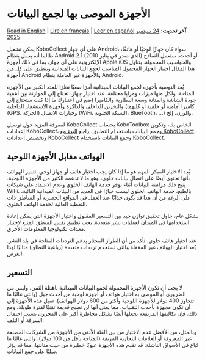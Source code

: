 # الأجهزة الموصى بها لجمع البيانات
<a href="../devices_for_data_collection.html">Read in English</a> | <a href="../fr/devices_for_data_collection.html">Lire en français</a> | <a href="../es/devices_for_data_collection.html">Leer en español</a>
**آخر تحديث:** <a href="https://github.com/kobotoolbox/docs/blob/a19866f2bcf05d3646beb9350085d33adfe39f89/source/devices_for_data_collection.md" class="reference">24 سبتمبر 2025</a>

يمكن تشغيل KoboCollect على أي جهاز Android، سواء كان جهازًا لوحيًا أو هاتفًا، طالما أنه يعمل بنظام Android 2.1 (الذي صدر في يناير 2010) أو أحدث. ستعمل النماذج الإلكترونية على أي جهاز، بما في ذلك أجهزة Apple iOS والحواسيب المحمولة. يتناول هذا المقال اختيار الجهاز المحمول المناسب لجمع البيانات الميدانية وينطبق على كل من أجهزة Android والأجهزة غير العاملة بنظام Android.

يُعد التوصية بأجهزة لجمع البيانات الميدانية أمرًا صعبًا نظرًا للعدد الكبير من الأجهزة المتاحة، ولكل منها ميزات ومزايا مختلفة. عند اختيار جهاز، تحتاج إلى الموازنة بين أهمية جودة الشاشة والمتانة وسعة البطارية والكاميرا (ضع في اعتبارك ما إذا كنت ستحتاج إلى كاميرا أمامية أو خلفية أو كليهما) والتخزين الداخلي والذاكرة وأجهزة الاستشعار الداخلية (GPS، الحركة) وخيارات الاتصال (WiFi، الشبكة الخلوية، BlueTooth، ...) والوزن، إلخ.

<p class="note">
    لمعرفة المزيد حول توصيل KoboCollect بحساب KoboToolbox الخاص بك، وتكوين إعدادات KoboCollect، وجمع البيانات باستخدام التطبيق، راجع <a href="https://support.kobotoolbox.org/kobocollect_on_android_latest.html">البدء مع KoboCollect</a>، و<a href="https://support.kobotoolbox.org/kobocollect_settings.html">تخصيص إعدادات KoboCollect</a> و<a href="https://support.kobotoolbox.org/data_collection_kobocollect.html">جمع البيانات باستخدام KoboCollect</a>.
</p>

## الهواتف مقابل الأجهزة اللوحية

يُعد الاختيار المبكر المهم هو ما إذا كان يجب اختيار هاتف أو جهاز لوحي. تتميز الهواتف بأنها تحتوي أيضًا على اتصال بيانات خلوي، وهو ما لا تدعمه الكثير من الأجهزة اللوحية. يتيح ذلك مزامنة البيانات أثناء توفر خدمة الهاتف الخلوي وعدم الاعتماد على شبكات WiFi. بالطبع، خدمة الهاتف الخلوي ليست خيارًا في العديد من البيئات الميدانية النائية، على الرغم من أن هذا قد يكون جذابًا عند العمل في المواقع الحضرية أو المناطق ذات التغطية العالية لخدمة الهاتف الخلوي.

بشكل عام، حاول تحقيق توازن جيد بين التسعير المقبول واختيار الأجهزة التي يمكن إعادة استخدامها في الميدان لعمليات نشر متعددة. يجب تطبيق نفس المنطق المتبع لاختيار معدات تكنولوجيا المعلومات الأخرى.

عند اختيار هاتف خلوي، تأكد من أن الطراز المختار يدعم الترددات المتاحة في بلد النشر. يُعد اختيار الهواتف غير المقفلة والتي تستخدم ترددات متعددة (رباعية النطاق) مثاليًا لهذا الغرض.

## التسعير

لا يجب أن تكون الأجهزة المحمولة لجمع البيانات الميدانية باهظة الثمن، وليس من الضروري أو الموصى به اختيار هواتف أو أجهزة لوحية من أحدث جيل (والتي غالبًا ما تتجاوز 400 دولار للأجهزة اللوحية وأكثر من 600 دولار للهواتف). تميل هذه الأجهزة إلى أن تكون مجهزة بأحدث التقنيات، مما يعني أنها لن تصبح قديمة تقنيًا لفترة طويلة. ومع ذلك، فإن تكاليفها المرتفعة تجعلها أيضًا تشكل مخاطرة أكبر على المخزون بسبب احتمال السرقة أو التلف.

وبالمثل، من الأفضل عدم الاختيار من بين الفئة الأدنى من الأجهزة من الشركات المصنعة غير المعروفة أو العلامات التجارية المزيفة (المتاحة بأقل من 100 دولار)، والتي غالبًا ما تُباع في الأسواق الناشئة. قد تقدم هذه الأجهزة عيوبًا خطيرة من حيث متانتها، مما قد يؤثر سلبًا على جمع البيانات.
